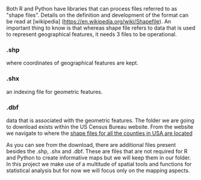 Both R and Python have libraries that can process files referred to as "shape files". Details on the definition and development of the format can be read at [wikipedia] (https://en.wikipedia.org/wiki/Shapefile). An important thing to know is that whereas shape file refers to data that is used to represent geographical features, it needs 3 files to be operational.
### .shp 
where coordinates of geographical features are kept.
### .shx
an indexing file for geometric features.
### .dbf
data that is associated with the geometric features.
The folder we are going to download exists within the US Census Bureau website. From the website we navigate to where the 
[shape files for all the counties in USA are located](https://www2.census.gov/geo/tiger/TIGER2021/COUNTY/)

As you can see from the download, there are additional files present besides the .shp, .shx and .dbf. These are files that are not required for R and Python to create informative maps but we will keep them in our folder. 
In this project we make use of a multitude of spatial tools and functions for statistical analysis but for now we will focus only on the mapping aspects. 

